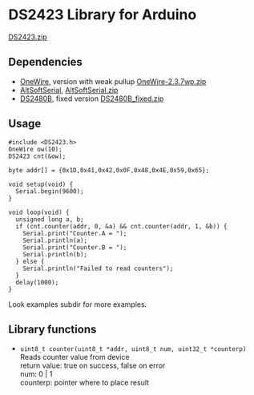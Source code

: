 # DS2423 Library for Arduino

[DS2423.zip](https://github.com/honechko/DS2423/raw/main/Arduino/download/DS2423.zip)

## Dependencies

* [OneWire](https://www.pjrc.com/teensy/td_libs_OneWire.html), version with weak pullup [OneWire-2.3.7wp.zip](https://github.com/honechko/DS2423/raw/main/Arduino/download/OneWire-2.3.7wp.zip)
* [AltSoftSerial](https://www.pjrc.com/teensy/td_libs_AltSoftSerial.html), [AltSoftSerial.zip](https://github.com/honechko/DS2480/raw/main/Arduino/download/AltSoftSerial.zip)
* [DS2480B](https://github.com/collin80/DS2480B), fixed version [DS2480B_fixed.zip](https://github.com/honechko/DS2480/raw/main/Arduino/download/DS2480B_fixed.zip)

## Usage

```
#include <DS2423.h>
OneWire ow(10);
DS2423 cnt(&ow);

byte addr[] = {0x1D,0x41,0x42,0x0F,0x48,0x4E,0x59,0x65};

void setup(void) {
  Serial.begin(9600);
}

void loop(void) {
  unsigned long a, b;
  if (cnt.counter(addr, 0, &a) && cnt.counter(addr, 1, &b)) {
    Serial.print("Counter.A = ");
    Serial.println(a);
    Serial.print("Counter.B = ");
    Serial.println(b);
  } else {
    Serial.println("Failed to read counters");
  }
  delay(1000);
}
```

Look examples subdir for more examples.

## Library functions
* ```uint8_t counter(uint8_t *addr, uint8_t num, uint32_t *counterp)```  
  Reads counter value from device  
  return value: true on success, false on error  
  num: 0 | 1  
  counterp: pointer where to place result  


